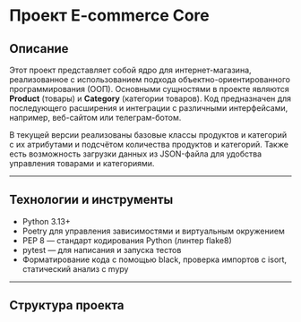 # Проект E-commerce Core

## Описание

Этот проект представляет собой ядро для интернет-магазина, реализованное с использованием подхода объектно-ориентированного программирования (ООП). Основными сущностями в проекте являются **Product** (товары) и **Category** (категории товаров). Код предназначен для последующего расширения и интеграции с различными интерфейсами, например, веб-сайтом или телеграм-ботом.

В текущей версии реализованы базовые классы продуктов и категорий с их атрибутами и подсчётом количества продуктов и категорий. Также есть возможность загрузки данных из JSON-файла для удобства управления товарами и категориями.

---

## Технологии и инструменты

- Python 3.13+
- Poetry для управления зависимостями и виртуальным окружением
- PEP 8 — стандарт кодирования Python (линтер flake8)
- pytest — для написания и запуска тестов
- Форматирование кода с помощью black, проверка импортов с isort, статический анализ с mypy

---

## Структура проекта

